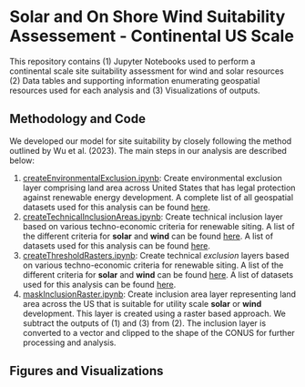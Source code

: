 # Solar and On Shore Wind Suitability Assessement - Continental US Scale
This repository contains (1) Jupyter Notebooks used to perform a continental scale site suitability assessment for wind and solar resources (2) Data tables and supporting information enumerating geospatial resources used for each analysis and (3) Visualizations of outputs. 

## Methodology and Code
We developed our model for site suitability by closely following the method outlined by Wu et al. (2023). The main steps in our analysis are described below:

1. [createEnvironmentalExclusion.ipynb](https://github.com/zrmondsc/ASSET_Development/blob/master/createEnvironmentalExculsion.ipynb): Create environmental exclusion layer  comprising land area across United States that has legal protection against renewable energy development. A complete list of all geospatial datasets used for this analysis can be found [here](https://github.com/zrmondsc/ASSET_Development/blob/master/SupplementaryTables/EnvironmentalExclusionDatasets.xlsx). 
2. [createTechnicalInclusionAreas.ipynb](https://github.com/zrmondsc/ASSET_Development/blob/master/createTechnicalInclusionAreas.ipynb): Create technical inclusion layer based on various techno-economic criteria for renewable siting. A list of the different criteria for **solar** and **wind** can be found [here](link). A list of datasets used for this analysis can be found [here]([link](https://github.com/zrmondsc/ASSET_Development/blob/master/SupplementaryTables/TechnoEconomicInclusionDatasets.xlsx)). 
3. [createThresholdRasters.ipynb](https://github.com/zrmondsc/ASSET_Development/blob/master/createThresholdRasters.ipynb): Create technical *exclusion* layers based on various techno-economic criteria for renewable siting. A list of the different criteria for **solar** and **wind** can be found [here](link). A list of datasets used for this analysis can be found [here]([link](https://github.com/zrmondsc/ASSET_Development/blob/master/SupplementaryTables/TechnoEconomicExclusionDatasets.xlsx)).
4. [maskInclusionRaster.ipynb](https://github.com/zrmondsc/ASSET_Development/blob/master/maskInclusionRaster.ipynb): Create inclusion area layer representing land area across the US that is suitable for utility scale **solar** or **wind** development. This layer is created using a raster based approach. We subtract the outputs of (1) and (3) from (2). The inclusion layer is converted to a vector and clipped to the shape of the CONUS for further processing and analysis. 

## Figures and Visualizations


  
